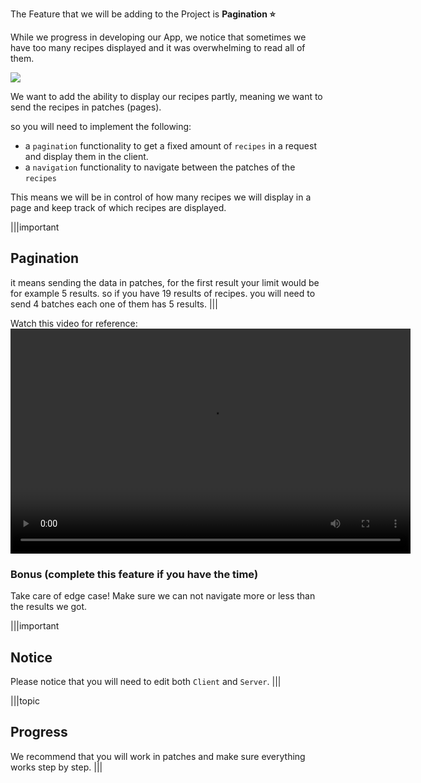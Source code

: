 The Feature that we will be adding to the Project is **Pagination ⭐**

While we progress in developing our App, we notice that sometimes we have too many recipes displayed and it was overwhelming to read all of them.

![](https://i.pinimg.com/originals/d0/75/f8/d075f82b2f1ae5d67f7b8600513e1654.jpg)

We want to add the ability to display our recipes partly, meaning we want to send the recipes in patches (pages).

so you will need to implement the following:

- a `pagination` functionality to get a fixed amount of `recipes` in a request and display them in the client.
- a `navigation` functionality to navigate between the patches of the `recipes`

This means we will be in control of how many recipes we will display in a page and keep track of which recipes are displayed.


|||important
## Pagination

it means sending the data in patches, for the first result your limit would be for example 5 results.
so if you have 19 results of recipes. 
you will need to send 4 batches each one of them has 5 results.
|||


Watch this video for reference:
<video width="640" height="360" controls>
  <source src=".guides/img/f3-1.mov" type="video/mp4">
</video>

### Bonus (complete this feature if you have the time)
Take care of edge case!
Make sure we can not navigate more or less than the results we got. 

|||important
## Notice

Please notice that you will need to edit both `Client` and `Server`.
|||

|||topic
## Progress

We recommend that you will work in patches and make sure everything works step by step.
|||